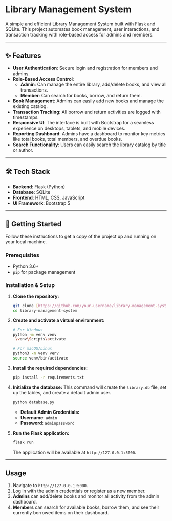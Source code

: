# Library Management System

A simple and efficient Library Management System built with Flask and SQLite. This project automates book management, user interactions, and transaction tracking with role-based access for admins and members.

---

## ✨ Features

-   **User Authentication**: Secure login and registration for members and admins.
-   **Role-Based Access Control**:
    -   **Admin**: Can manage the entire library, add/delete books, and view all transactions.
    -   **Member**: Can search for books, borrow, and return them.
-   **Book Management**: Admins can easily add new books and manage the existing catalog.
-   **Transaction Tracking**: All borrow and return activities are logged with timestamps.
-   **Responsive UI**: The interface is built with Bootstrap for a seamless experience on desktops, tablets, and mobile devices.
-   **Reporting Dashboard**: Admins have a dashboard to monitor key metrics like total books, total members, and overdue books.
-   **Search Functionality**: Users can easily search the library catalog by title or author.

---

## 🛠️ Tech Stack

-   **Backend**: Flask (Python)
-   **Database**: SQLite
-   **Frontend**: HTML, CSS, JavaScript
-   **UI Framework**: Bootstrap 5

---

## 🚀 Getting Started

Follow these instructions to get a copy of the project up and running on your local machine.

### Prerequisites

-   Python 3.6+
-   `pip` for package management

### Installation & Setup

1.  **Clone the repository:**
    ```sh
    git clone [https://github.com/your-username/library-management-system.git](https://github.com/your-username/library-management-system.git)
    cd library-management-system
    ```

2.  **Create and activate a virtual environment:**
    ```sh
    # For Windows
    python -m venv venv
    .\venv\Scripts\activate

    # For macOS/Linux
    python3 -m venv venv
    source venv/bin/activate
    ```

3.  **Install the required dependencies:**
    ```sh
    pip install -r requirements.txt
    ```

4.  **Initialize the database:**
    This command will create the `library.db` file, set up the tables, and create a default admin user.
    ```sh
    python database.py
    ```
    -   **Default Admin Credentials:**
    -   **Username**: `admin`
    -   **Password**: `adminpassword`

5.  **Run the Flask application:**
    ```sh
    flask run
    ```
    The application will be available at `http://127.0.0.1:5000`.

---

## Usage

1.  Navigate to `http://127.0.0.1:5000`.
2.  Log in with the admin credentials or register as a new member.
3.  **Admins** can add/delete books and monitor all activity from the admin dashboard.
4.  **Members** can search for available books, borrow them, and see their currently borrowed items on their dashboard.